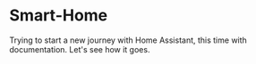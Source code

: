 # Smart-Home
Trying to start a new journey with Home Assistant, this time with documentation. Let's see how it goes.
